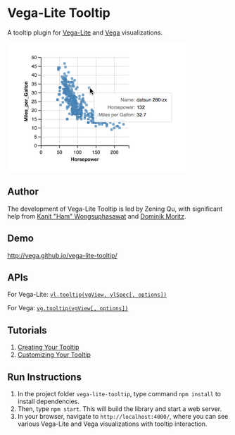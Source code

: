 # Vega-Lite Tooltip
A tooltip plugin for [Vega-Lite](https://vega.github.io/vega-lite/) and [Vega](http://vega.github.io/vega/) visualizations.

![demo image](demo.png "a tooltip for a Vega-Lite scatterplot")


## Author
The development of Vega-Lite Tooltip is led by Zening Qu, with significant help from [Kanit "Ham" Wongsuphasawat](https://twitter.com/kanitw) and [Dominik Moritz](https://twitter.com/domoritz).


## Demo
http://vega.github.io/vega-lite-tooltip/

## APIs
For Vega-Lite: [`vl.tooltip(vgView, vlSpec[, options])`](https://github.com/vega/vega-lite-tooltip/wiki/APIs#vltooltip)

For Vega: [`vg.tooltip(vgView[, options])`](https://github.com/vega/vega-lite-tooltip/wiki/APIs#vltooltip)

## Tutorials
1. [Creating Your Tooltip](docs/creating_your_tooltip.md)
2. [Customizing Your Tooltip](docs/customizing_your_tooltip.md)

## Run Instructions
1. In the project folder `vega-lite-tooltip`, type command `npm install` to install dependencies.
2. Then, type `npm start`. This will build the library and start a web server.
3. In your browser, navigate to `http://localhost:4000/`, where you can see various Vega-Lite and Vega visualizations with tooltip interaction.
